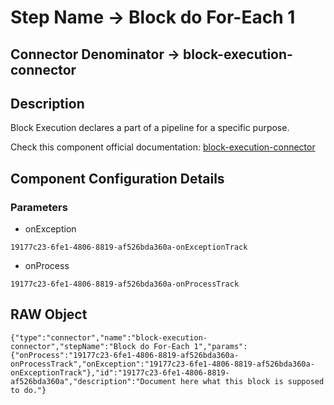 # Step Name -> Block do For-Each 1
## Connector Denominator -> block-execution-connector

## Description

Block Execution declares a part of a pipeline for a specific purpose.

Check this component official documentation: [block-execution-connector](https://docs.digibee.com/documentation/components/logic/block-execution "Digibee block-execution-connector documentation")

## Component Configuration Details
### Parameters

* onException
```
19177c23-6fe1-4806-8819-af526bda360a-onExceptionTrack
```

* onProcess
```
19177c23-6fe1-4806-8819-af526bda360a-onProcessTrack
```


## RAW Object

```
{"type":"connector","name":"block-execution-connector","stepName":"Block do For-Each 1","params":{"onProcess":"19177c23-6fe1-4806-8819-af526bda360a-onProcessTrack","onException":"19177c23-6fe1-4806-8819-af526bda360a-onExceptionTrack"},"id":"19177c23-6fe1-4806-8819-af526bda360a","description":"Document here what this block is supposed to do."}
```